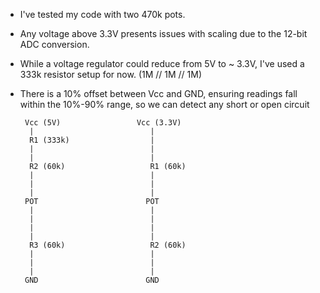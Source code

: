 
* I've tested my code with two 470k pots.
* Any voltage above 3.3V presents issues with scaling due to the 12-bit ADC conversion.
* While a voltage regulator could reduce from 5V to ~ 3.3V, I've used a 333k resistor setup for now. (1M // 1M // 1M)
* There is a 10% offset between Vcc and GND, ensuring readings fall within the 10%-90% range, so we can detect any short or open circuit




       Vcc (5V)                 Vcc (3.3V)
        |                          |
        R1 (333k)                  |
        |                          |
        |                          |
        R2 (60k)                   R1 (60k)
        |                          |
        |                          |
        |                          |
       POT                        POT
        |                          |
        |                          |
        |                          |
        |                          |
        R3 (60k)                   R2 (60k)
        |                          |
        |                          |
        |                          |
       GND                        GND


